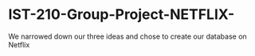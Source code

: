 # IST-210-Group-Project-NETFLIX-
We narrowed down our three ideas and chose to create our database on Netflix
